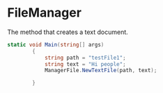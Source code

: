 # FileManager
The method that creates a text document.
```C#
static void Main(string[] args)
        {
            string path = "testFile1";
            string text = "Hi people";
            ManagerFile.NewTextFile(path, text);

        }
```
